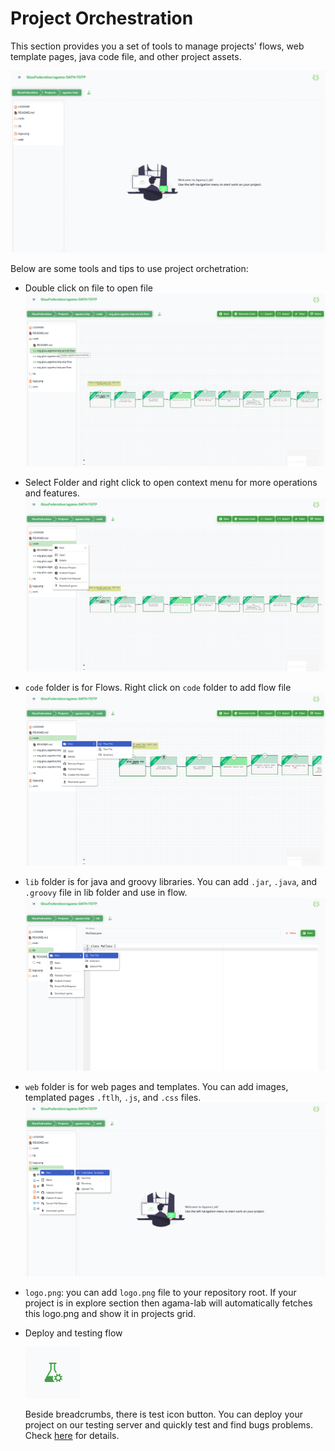 # Project Orchestration

This section provides you a set of tools to manage projects' flows, web template pages, java code file, and other project assets.

![agama-11](./assets/agama-11.png)

Below are some tools and tips to use project orchetration:

- Double click on file to open file
  ![agama-12](./assets/agama-12.png)

- Select Folder and right click to open context menu for more operations and features.
  ![agama-13](./assets/agama-13.png)

- `code` folder is for Flows. Right click on `code` folder to add flow file
  ![agama-14](./assets/agama-14.png)

- `lib` folder is for java and groovy libraries. You can add `.jar`, `.java`, and `.groovy` file in lib folder and use in flow.
  ![agama-15](./assets/agama-15.png)

- `web` folder is for web pages and templates. You can add images, templated pages `.ftlh`, `.js`, and `.css` files.
  ![agama-16](./assets/agama-16.png)

- `logo.png`: you can add `logo.png` file to your repository root. If your project is in explore section then agama-lab will automatically fetches this logo.png and show it in projects grid.

- Deploy and testing flow

  ![agama-17](./assets/agama-17.png)

  Beside breadcrumbs, there is test icon button. You can deploy your project on our testing server and quickly test and find bugs problems. Check [here]() for details.
